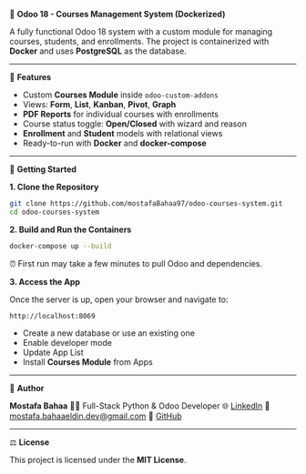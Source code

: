 📘 **Odoo 18 - Courses Management System (Dockerized)**

A fully functional Odoo 18 system with a custom module for managing courses, students, and enrollments.
The project is containerized with **Docker** and uses **PostgreSQL** as the database.

---

🔧 **Features**

* Custom **Courses Module** inside `odoo-custom-addons`
* Views: **Form**, **List**, **Kanban**, **Pivot**, **Graph**
* **PDF Reports** for individual courses with enrollments
* Course status toggle: **Open/Closed** with wizard and reason
* **Enrollment** and **Student** models with relational views
* Ready-to-run with **Docker** and **docker-compose**

---

🚀 **Getting Started**

**1. Clone the Repository**

```bash
git clone https://github.com/mostafaBahaa97/odoo-courses-system.git
cd odoo-courses-system
```

**2. Build and Run the Containers**

```bash
docker-compose up --build
```

⏰ First run may take a few minutes to pull Odoo and dependencies.

**3. Access the App**

Once the server is up, open your browser and navigate to:

```
http://localhost:8069
```

* Create a new database or use an existing one
* Enable developer mode
* Update App List
* Install **Courses Module** from Apps

---

👤 **Author**

**Mostafa Bahaa**
🧑‍💻 Full-Stack Python & Odoo Developer
🌐 [LinkedIn](https://www.linkedin.com/in/mostafabahaaeldin-dev/)
📧 [mostafa.bahaaeldin.dev@gmail.com](mailto:mostafa.bahaaeldin.dev@gmail.com)
🐙 [GitHub](https://github.com/mostafaBahaa97)

---

⚖️ **License**

This project is licensed under the **MIT License**.
